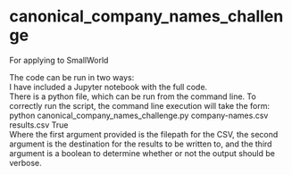 # canonical_company_names_challenge
For applying to SmallWorld

The code can be run in two ways: <br>
I have included a Jupyter notebook with the full code.  <br>
There is a python file, which can be run from the command line. To correctly run the script, the command line execution will take the form:  <br>
python canonical_company_names_challenge.py company-names.csv results.csv True  <br>
Where the first argument provided is the filepath for the CSV, the second argument is the destination for the results to be written to, 
and the third argument is a boolean to determine whether or not the output should be verbose.
